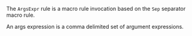 The `ArgsExpr` rule is a macro rule invocation based on the `Sep` separator macro rule.

An args expression is a comma delimited set of argument expressions.

